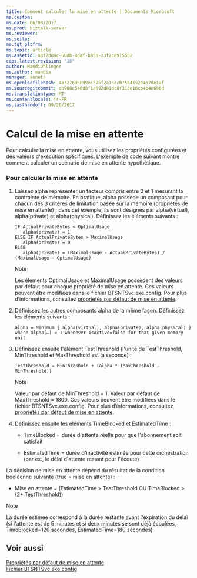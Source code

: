 ```yaml
---
title: Comment calculer la mise en attente | Documents Microsoft
ms.custom: 
ms.date: 06/08/2017
ms.prod: biztalk-server
ms.reviewer: 
ms.suite: 
ms.tgt_pltfrm: 
ms.topic: article
ms.assetid: 88f2d09c-60db-4daf-b850-23f2c8915502
caps.latest.revision: "18"
author: MandiOhlinger
ms.author: mandia
manager: anneta
ms.openlocfilehash: 4a327695099ec575f2a13ccb75b4152e4a7de1af
ms.sourcegitcommit: cb908c540d8f1a692d01dc8f313e16cb4b4e696d
ms.translationtype: MT
ms.contentlocale: fr-FR
ms.lasthandoff: 09/20/2017
---
```

# <a name="how-to-calculate-dehydration"></a>Calcul de la mise en attente
Pour calculer la mise en attente, vous utilisez les propriétés configurées et des valeurs d'exécution spécifiques. L'exemple de code suivant montre comment calculer un scénario de mise en attente hypothétique.  
  
### <a name="to-calculate-dehydration"></a>Pour calculer la mise en attente  
  
1.  Laissez alpha représenter un facteur compris entre 0 et 1 mesurant la contrainte de mémoire.  En pratique, alpha possède un composant pour chacun des 3 critères de limitation basée sur la mémoire (propriétés de mise en attente) ; dans cet exemple, ils sont désignés par alpha(virtual), alpha(private) et alpha(physical). Définissez les éléments suivants :  
  
    ```  
    IF ActualPrivateBytes < OptimalUsage  
       alpha(private) = 1  
    ELSE IF ActualPrivateBytes > MaximalUsage  
       alpha(private) = 0  
    ELSE  
       alpha(private) = (MaximalUsage - ActualPrivateBytes) / (MaximalUsage - OptimalUsage)  
    ```  
  
    > [!NOTE]
    >  Les éléments OptimalUsage et MaximalUsage possèdent des valeurs par défaut pour chaque propriété de mise en attente. Ces valeurs peuvent être modifiées dans le fichier BTSNTSvc.exe.config. Pour plus d’informations, consultez [propriétés par défaut de mise en attente](../core/dehydration-default-properties.md).  
  
2.  Définissez les autres composants alpha de la même façon. Définissez les éléments suivants :  
  
    ```  
    alpha = Minimum { alpha(virtual), alpha(private), alpha(physical) }  
    where alpha(…) = 1 whenever IsActive=false for that given memory unit  
    ```  
  
3.  Définissez ensuite l'élément TestThreshold (l'unité de TestThreshold, MinThreshold et MaxThreshold est la seconde) :  
  
    ```  
    TestThreshold = MinThreshold + (alpha * (MaxThreshold – MinThreshold))  
    ```  
  
    > [!NOTE]
    >  Valeur par défaut de MinThreshold = 1. Valeur par défaut de MaxThreshold = 1800. Ces valeurs peuvent être modifiées dans le fichier BTSNTSvc.exe.config. Pour plus d’informations, consultez [propriétés par défaut de mise en attente](../core/dehydration-default-properties.md).  
  
4.  Définissez ensuite les éléments TimeBlocked et EstimatedTime :  
  
    -   TimeBlocked = durée d'attente réelle pour que l'abonnement soit satisfait  
  
    -   EstimatedTime = durée d'inactivité estimée pour cette orchestration (par ex., le délai d'attente restant pour l'écoute)  
  
 La décision de mise en attente dépend du résultat de la condition booléenne suivante (true = mise en attente) :  
  
-   Mise en attente = (EstimatedTime > TestThreshold OU TimeBlocked > (2* TestThreshold))  
  
> [!NOTE]
>  La durée estimée correspond à la durée restante avant l'expiration du délai (si l'attente est de 5 minutes et si deux minutes se sont déjà écoulées, TimeBlocked=120 secondes, EstimatedTime=180 secondes).  
  
## <a name="see-also"></a>Voir aussi  
 [Propriétés par défaut de mise en attente](../core/dehydration-default-properties.md)   
 [Fichier BTSNTSvc.exe.config](../core/btsntsvc-exe-config-file.md)